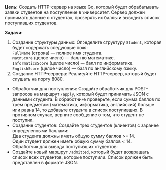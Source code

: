 **Цель:** Создать HTTP-сервер на языке Go, который будет обрабатывать заявки студентов на поступление в университет. Сервер должен принимать данные о студентах, проверять их баллы и выводить список поступивших студентов.  

**Задачи:**
1. Создание структуры данных:
Определите структуру `Student`, которая будет содержать следующие поля:  
`FullName` (строка) — полное имя студента.  
`MathScore` (целое число) — балл по математике.  
`InformaticsScore` (целое число) — балл по информатике.  
`EnglishScore` (целое число) — балл по английскому языку.  
2. Создание HTTP-сервера:
Реализуйте HTTP-сервер, который будет слушать на порту 8080.
- Обработчик для поступления:
Создайте обработчик для POST-запросов на маршрут `/apply`, который будет принимать JSON с данными студента.
В обработчике проверьте, если сумма баллов по трем предметам (математика, информатика, английский) больше или равна 14, то добавьте студента в список поступивших. В противном случае, верните сообщение о том, что студент не поступил.
- Создание студентов:
Создайте трех студентов (клиентов) с заранее определенными баллами:  
Два студента должны иметь общую сумму баллов >= 14.  
Один студент должен иметь общую сумму баллов < 14.  
Обработчик для вывода поступивших студентов:
 - Создайте новый маршрут `/admitted`, который будет возвращать список всех студентов, которые поступили. Список должен быть представлен в формате JSON.
